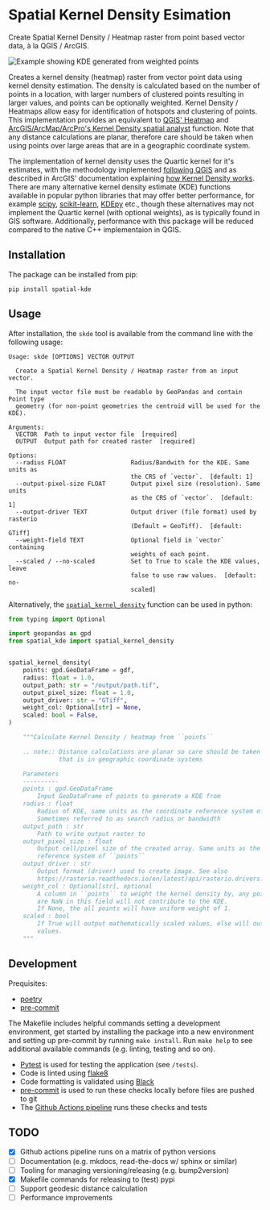 # Spatial Kernel Density Esimation
Create Spatial Kernel Density / Heatmap raster from point based vector data, à la QGIS / ArcGIS.

![Example showing KDE generated from weighted points](example.png)

Creates a kernel density (heatmap) raster from vector point data using kernel density estimation. The density is calculated based on the number of points in a location, with larger numbers of clustered points resulting in larger values, and points can be optionally weighted. Kernel Density / Heatmaps allow easy for identification of hotspots and clustering of points. This implementation provides an equivalent to [QGIS' Heatmap](https://docs.qgis.org/3.16/en/docs/user_manual/processing_algs/qgis/interpolation.html#heatmap-kernel-density-estimation) and [ArcGIS/ArcMap/ArcPro's Kernel Density spatial analyst](https://pro.arcgis.com/en/pro-app/latest/tool-reference/spatial-analyst/kernel-density.htm) function. Note that any distance calculations are planar, therefore care should be taken when using points over large areas that are in a geographic coordinate system.

The implementation of kernel density uses the Quartic kernel for it's estimates, with the methodology implemented [following QGIS](https://github.com/qgis/QGIS/blob/master/src/analysis/raster/qgskde.cpp) and as described in ArcGIS' documentation explaining [how Kernel Density works](https://pro.arcgis.com/en/pro-app/latest/tool-reference/spatial-analyst/how-kernel-density-works.htm). There are many alternative kernel density estimate (KDE) functions available in popular python libraries that may offer better performance, for example [scipy](https://docs.scipy.org/doc/scipy/reference/stats.html#univariate-and-multivariate-kernel-density-estimation), [scikit-learn](https://scikit-learn.org/stable/modules/generated/sklearn.neighbors.KernelDensity.html), [KDEpy](https://kdepy.readthedocs.io/en/latest/index.html) etc., though these alternatives may not implement the Quartic kernel (with optional weights), as is typically found in GIS software. Additionally, performance with this package will be reduced compared to the native C++ implementaion in QGIS.

## Installation

The package can be installed from pip:

```shell
pip install spatial-kde
```

## Usage

After installation, the `skde` tool is available from the command line with the following usage:

```shell
Usage: skde [OPTIONS] VECTOR OUTPUT

  Create a Spatial Kernel Density / Heatmap raster from an input vector.

  The input vector file must be readable by GeoPandas and contain Point type
  geometry (for non-point geometries the centroid will be used for the KDE).

Arguments:
  VECTOR  Path to input vector file  [required]
  OUTPUT  Output path for created raster  [required]

Options:
  --radius FLOAT                  Radius/Bandwith for the KDE. Same units as
                                  the CRS of `vector`.  [default: 1]
  --output-pixel-size FLOAT       Output pixel size (resolution). Same units
                                  as the CRS of `vector`.  [default: 1]
  --output-driver TEXT            Output driver (file format) used by rasterio
                                  (Default = GeoTiff).  [default: GTiff]
  --weight-field TEXT             Optional field in `vector` containing
                                  weights of each point.
  --scaled / --no-scaled          Set to True to scale the KDE values, leave
                                  false to use raw values.  [default: no-
                                  scaled]
```

Alternatively, the [`spatial_kernel_density`](spatial_kde/kde.py) function can be used in python:

```python
from typing import Optional

import geopandas as gpd
from spatial_kde import spatial_kernel_density


spatial_kernel_density(
    points: gpd.GeoDataFrame = gdf,
    radius: float = 1.0,
    output_path: str = "/output/path.tif",
    output_pixel_size: float = 1.0,
    output_driver: str = "GTiff",
    weight_col: Optional[str] = None,
    scaled: bool = False,
)

    """Calculate Kernel Density / heatmap from ``points``

    .. note:: Distance calculations are planar so care should be taken with data
              that is in geographic coordinate systems

    Parameters
    ----------
    points : gpd.GeoDataFrame
        Input GeoDataFrame of points to generate a KDE from
    radius : float
        Radius of KDE, same units as the coordinate reference system of ``points``
        Sometimes referred to as search radius or bandwidth
    output_path : str
        Path to write output raster to
    output_pixel_size : float
        Output cell/pixel size of the created array. Same units as the coordinate
        reference system of ``points``
    output_driver : str
        Output format (driver) used to create image. See also
        https://rasterio.readthedocs.io/en/latest/api/rasterio.drivers.html
    weight_col : Optional[str], optional
        A column in ``points`` to weight the kernel density by, any points that
        are NaN in this field will not contribute to the KDE.
        If None, the all points will have uniform weight of 1.
    scaled : bool
        If True will output mathematically scaled values, else will output raw
        values.
    """
```

## Development

Prequisites:

* [poetry](https://python-poetry.org/)
* [pre-commit](https://pre-commit.com/)

The Makefile includes helpful commands setting a development environment, get started by installing the package into a new environment and setting up pre-commit by running `make install`. Run `make help` to see additional available commands (e.g. linting, testing and so on).

* [Pytest](https://docs.pytest.org/en/6.2.x/) is used for testing the application (see `/tests`).
* Code is linted using [flake8](https://flake8.pycqa.org/en/latest/)
* Code formatting is validated using [Black](https://github.com/psf/black)
* [pre-commit](https://pre-commit.com/) is used to run these checks locally before files are pushed to git
* The [Github Actions pipeline](.github/workflows/pipeline.yml) runs these checks and tests

## TODO

- [x] Github actions pipeline runs on a matrix of python versions
- [ ] Documentation (e.g. mkdocs, read-the-docs w/ sphinx or similar)
- [ ] Tooling for managing versioning/releasing (e.g. bump2version)
- [x] Makefile commands for releasing to (test) pypi
- [ ] Support geodesic distance calculation
- [ ] Performance improvements

